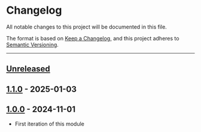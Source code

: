 # Changelog

All notable changes to this project will be documented in this file.

The format is based on [Keep a Changelog](https://keepachangelog.com/en/1.0.0/),
and this project adheres to [Semantic Versioning](https://semver.org/spec/v2.0.0.html).

* * *

## [Unreleased]

## [1.1.0] - 2025-01-03

## [1.0.0] - 2024-11-01

- First iteration of this module

[Unreleased]: https://github.com/ortus-boxlang/bx-csrf/compare/v1.1.0...HEAD

[1.1.0]: https://github.com/ortus-boxlang/bx-csrf/compare/v1.0.0...v1.1.0

[1.0.0]: https://github.com/ortus-boxlang/bx-csrf/compare/7e22c486031cf0adb3f135c2647532b42d5d4d6b...v1.0.0
